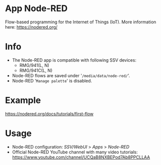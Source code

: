 # App Node-RED

Flow-based programming for the Internet of Things (IoT). 
More information here: https://nodered.org/

# Info
- The Node-RED app is compatible with following SSV devices:
  - RMG/941(L, N)
  - RMG/941C(L, N)
- Node-RED flows are saved under '`/media/data/node-red/`'.
- Node-RED '`Manage palette`' is disabled. 

# Example
https://nodered.org/docs/tutorials/first-flow

# Usage
- Node-RED configuration: *SSV/WebUI* > *Apps* > *Node-RED*
- Official Node-RED YouTube channel with many video tutorials: https://www.youtube.com/channel/UCQaB8NXBEPod7Ab8PPCLLAA
